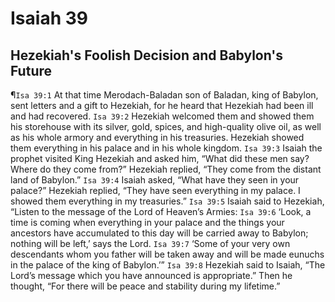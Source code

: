 # Isaiah 39

## Hezekiah's Foolish Decision and Babylon's Future
¶`Isa 39:1` At that time Merodach-Baladan son of Baladan, king of Babylon, sent letters and a gift to Hezekiah, for he heard that Hezekiah had been ill and had recovered.
`Isa 39:2` Hezekiah welcomed them and showed them his storehouse with its silver, gold, spices, and high-quality olive oil, as well as his whole armory and everything in his treasuries. Hezekiah showed them everything in his palace and in his whole kingdom.
`Isa 39:3` Isaiah the prophet visited King Hezekiah and asked him, “What did these men say? Where do they come from?” Hezekiah replied, “They come from the distant land of Babylon.”
`Isa 39:4` Isaiah asked, “What have they seen in your palace?” Hezekiah replied, “They have seen everything in my palace. I showed them everything in my treasuries.”
`Isa 39:5` Isaiah said to Hezekiah, “Listen to the message of the Lord of Heaven’s Armies:
`Isa 39:6` ‘Look, a time is coming when everything in your palace and the things your ancestors have accumulated to this day will be carried away to Babylon; nothing will be left,’ says the Lord.
`Isa 39:7` ‘Some of your very own descendants whom you father will be taken away and will be made eunuchs in the palace of the king of Babylon.’”
`Isa 39:8` Hezekiah said to Isaiah, “The Lord’s message which you have announced is appropriate.” Then he thought, “For there will be peace and stability during my lifetime.”
